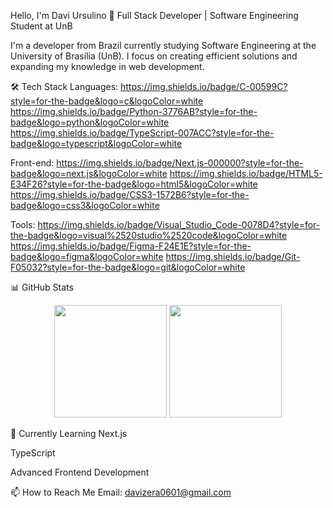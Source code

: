 Hello, I'm Davi Ursulino 👋
Full Stack Developer | Software Engineering Student at UnB

I'm a developer from Brazil currently studying Software Engineering at the University of Brasília (UnB). I focus on creating efficient solutions and expanding my knowledge in web development.

🛠️ Tech Stack
Languages:
https://img.shields.io/badge/C-00599C?style=for-the-badge&logo=c&logoColor=white
https://img.shields.io/badge/Python-3776AB?style=for-the-badge&logo=python&logoColor=white
https://img.shields.io/badge/TypeScript-007ACC?style=for-the-badge&logo=typescript&logoColor=white

Front-end:
https://img.shields.io/badge/Next.js-000000?style=for-the-badge&logo=next.js&logoColor=white
https://img.shields.io/badge/HTML5-E34F26?style=for-the-badge&logo=html5&logoColor=white
https://img.shields.io/badge/CSS3-1572B6?style=for-the-badge&logo=css3&logoColor=white

Tools:
https://img.shields.io/badge/Visual_Studio_Code-0078D4?style=for-the-badge&logo=visual%2520studio%2520code&logoColor=white
https://img.shields.io/badge/Figma-F24E1E?style=for-the-badge&logo=figma&logoColor=white
https://img.shields.io/badge/Git-F05032?style=for-the-badge&logo=git&logoColor=white

📊 GitHub Stats
<p align="center"> <img height="180em" src="https://github-readme-stats.vercel.app/api?username=DaviUrsulino&show_icons=true&theme=dark&include_all_commits=true&count_private=true"/> <img height="180em" src="https://github-readme-stats.vercel.app/api/top-langs/?username=DaviUrsulino&layout=compact&langs_count=8&theme=dark"/> </p>
🌱 Currently Learning
Next.js

TypeScript

Advanced Frontend Development

📫 How to Reach Me
Email: davizera0601@gmail.com
